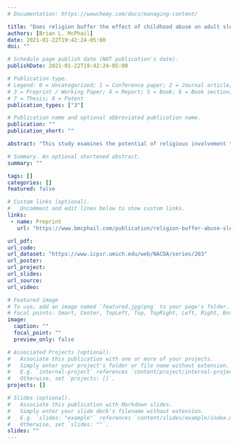 ```yaml
---
# Documentation: https://wowchemy.com/docs/managing-content/

title: "Does religion buffer the effect of childhood abuse on adult sleep quality? Differences by race"
authors: [Brian L. McPhail]
date: 2021-01-22T19:42:24-05:00
doi: ""

# Schedule page publish date (NOT publication's date).
publishDate: 2021-01-22T19:42:24-05:00

# Publication type.
# Legend: 0 = Uncategorized; 1 = Conference paper; 2 = Journal article;
# 3 = Preprint / Working Paper; 4 = Report; 5 = Book; 6 = Book section;
# 7 = Thesis; 8 = Patent
publication_types: ["3"]

# Publication name and optional abbreviated publication name.
publication: ""
publication_short: ""

abstract: "This study examines the potential of religious involvement to buffer the deleterious effects of childhood abuse on adult sleep quality and whether the buffering effect of religion varies by race. Using cross-sectional data from the Midlife in the United States Study (MIDUS) (n = 1,767), I estimated logistic regression models with interaction terms to test whether four measures of religious involvement–religious attendance, private prayer, religious social support, and religious coping–reduce the accumulated impact of emotional, physical, and severe physical childhood abuse on chronic sleep problems in adulthood. Findings indicate that Black adults were significantly more likely than White adults to have chronic sleep problems. The effect of childhood abuse on sleep quality, however, does not vary by race. Religious attendance and religious social support buffered the effect of having all three types of childhood abuse on the probability of having chronic sleep problems but only for Black adults. Private prayer and religious coping did not reduce associations between childhood abuse and chronic sleep problems in adulthood for either Black or White adults. These findings support assertions that religious involvement and the psychosocial resources they provide can protect against the later life health consequences of childhood adversity."

# Summary. An optional shortened abstract.
summary: ""

tags: []
categories: []
featured: false

# Custom links (optional).
#   Uncomment and edit lines below to show custom links.
links:
 - name: Preprint
   url: "https://www.bmcphail.com/publication/religion-buffer-abuse-sleep/McPhail_ReligionBufferAbuseSleep_preprint.pdf"

url_pdf:
url_code:
url_dataset: "https://www.icpsr.umich.edu/web/NACDA/series/203"
url_poster:
url_project:
url_slides:
url_source:
url_video:

# Featured image
# To use, add an image named `featured.jpg/png` to your page's folder.
# Focal points: Smart, Center, TopLeft, Top, TopRight, Left, Right, BottomLeft, Bottom, BottomRight.
image:
  caption: ""
  focal_point: ""
  preview_only: false

# Associated Projects (optional).
#   Associate this publication with one or more of your projects.
#   Simply enter your project's folder or file name without extension.
#   E.g. `internal-project` references `content/project/internal-project/index.md`.
#   Otherwise, set `projects: []`.
projects: []

# Slides (optional).
#   Associate this publication with Markdown slides.
#   Simply enter your slide deck's filename without extension.
#   E.g. `slides: "example"` references `content/slides/example/index.md`.
#   Otherwise, set `slides: ""`.
slides: ""
---
```

